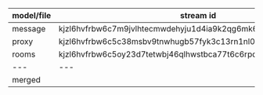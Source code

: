 | model/file | stream id                                                       |
| ---------- | --------------------------------------------------------------- |
| message    | kjzl6hvfrbw6c7m9jvlhtecmwdehyju1d4ia9k2qg6mk61o44sg3i6oaq5wjiu0 |
| proxy      | kjzl6hvfrbw6c5c38msbv9tnwhugb57fyk3c13rn1nl06e8ynrj6v2fxkfau74p |
| rooms      | kjzl6hvfrbw6c5oy23d7tetwbj46qlhwstbca77t6c6rpd7notfm8h1kcz2nkz0 |
| ---        | ---                                                             |
| merged     |
